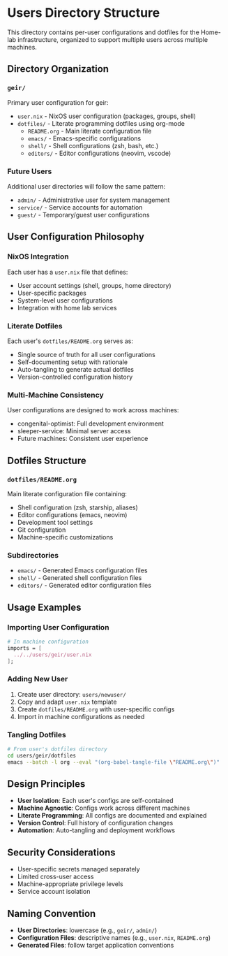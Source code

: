 # Users Directory Structure

This directory contains per-user configurations and dotfiles for the Home-lab infrastructure, organized to support multiple users across multiple machines.

## Directory Organization

### `geir/`
Primary user configuration for geir:
- `user.nix` - NixOS user configuration (packages, groups, shell)
- `dotfiles/` - Literate programming dotfiles using org-mode
  - `README.org` - Main literate configuration file
  - `emacs/` - Emacs-specific configurations
  - `shell/` - Shell configurations (zsh, bash, etc.)
  - `editors/` - Editor configurations (neovim, vscode)

### Future Users
Additional user directories will follow the same pattern:
- `admin/` - Administrative user for system management
- `service/` - Service accounts for automation
- `guest/` - Temporary/guest user configurations

## User Configuration Philosophy

### NixOS Integration
Each user has a `user.nix` file that defines:
- User account settings (shell, groups, home directory)
- User-specific packages
- System-level user configurations
- Integration with home lab services

### Literate Dotfiles
Each user's `dotfiles/README.org` serves as:
- Single source of truth for all user configurations
- Self-documenting setup with rationale
- Auto-tangling to generate actual dotfiles
- Version-controlled configuration history

### Multi-Machine Consistency
User configurations are designed to work across machines:
- congenital-optimist: Full development environment
- sleeper-service: Minimal server access
- Future machines: Consistent user experience

## Dotfiles Structure

### `dotfiles/README.org`
Main literate configuration file containing:
- Shell configuration (zsh, starship, aliases)
- Editor configurations (emacs, neovim)
- Development tool settings
- Git configuration
- Machine-specific customizations

### Subdirectories
- `emacs/` - Generated Emacs configuration files
- `shell/` - Generated shell configuration files
- `editors/` - Generated editor configuration files

## Usage Examples

### Importing User Configuration
```nix
# In machine configuration
imports = [
  ../../users/geir/user.nix
];
```

### Adding New User
1. Create user directory: `users/newuser/`
2. Copy and adapt `user.nix` template
3. Create `dotfiles/README.org` with user-specific configs
4. Import in machine configurations as needed

### Tangling Dotfiles
```bash
# From user's dotfiles directory
cd users/geir/dotfiles
emacs --batch -l org --eval "(org-babel-tangle-file \"README.org\")"
```

## Design Principles

- **User Isolation**: Each user's configs are self-contained
- **Machine Agnostic**: Configs work across different machines
- **Literate Programming**: All configs are documented and explained
- **Version Control**: Full history of configuration changes
- **Automation**: Auto-tangling and deployment workflows

## Security Considerations

- User-specific secrets managed separately
- Limited cross-user access
- Machine-appropriate privilege levels
- Service account isolation

## Naming Convention

- **User Directories**: lowercase (e.g., `geir/`, `admin/`)
- **Configuration Files**: descriptive names (e.g., `user.nix`, `README.org`)
- **Generated Files**: follow target application conventions